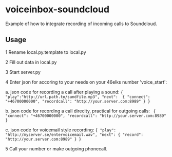 # voiceinbox-soundcloud
Example of how to integrate recording of incoming calls to Soundcloud. 

## Usage

1 Rename local.py.template to local.py

2 Fill out data in local.py

3 Start server.py

4 Enter json for accoring to your needs on your 46elks number 'voice_start':

a. json code for recording a call after playing a sound: `{
	"play":"http://url.path.to/sundfile.mp3",
	"next": 
	{
		"connect": "+46700000000",
		"recordcall": "http://your.server.com:8989"
	}
}`

b. json code for recording a call direclty, practical for outgoing calls: `
	{
		"connect": "+46700000000",
		"recordcall": "http://your.server.com:8989"
	}`
  
c. json code for voicemail style recording: `{
	"play": "http://myserver.se/entervoicemail.wav",
  	"next": {
    	"record": "http://your.server.com:8989"
  	}
}`
  
5 Call your number or make outgoing phonecall.
